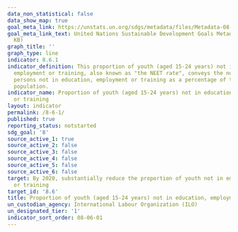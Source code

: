 ```yaml
---
data_non_statistical: false
data_show_map: true
goal_meta_link: https://unstats.un.org/sdgs/metadata/files/Metadata-08-06-01.pdf
goal_meta_link_text: United Nations Sustainable Development Goals Metadata (PDF 382
  KB)
graph_title: ''
graph_type: line
indicator: 8.6.1
indicator_definition: This proportion of youth (aged 15-24 years) not in education,
  employment or training, also known as "the NEET rate", conveys the number of young
  persons not in education, employment or training as a percentage of the total youth
  population.
indicator_name: Proportion of youth (aged 15-24 years) not in education, employment
  or training
layout: indicator
permalink: /8-6-1/
published: true
reporting_status: notstarted
sdg_goal: '8'
source_active_1: true
source_active_2: false
source_active_3: false
source_active_4: false
source_active_5: false
source_active_6: false
target: By 2020, substantially reduce the proportion of youth not in employment, education
  or training
target_id: '8.6'
title: Proportion of youth (aged 15-24 years) not in education, employment or training
un_custodian_agency: International Labour Organization (ILO)
un_designated_tier: '1'
indicator_sort_order: 08-06-01
---
```

